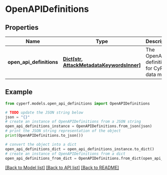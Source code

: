 # OpenAPIDefinitions


## Properties

Name | Type | Description | Notes
------------ | ------------- | ------------- | -------------
**open_api_definitions** | [**Dict[str, AttackMetadataKeywordsInner]**](AttackMetadataKeywordsInner.md) | The OpenAPI definitions for CyPerf data model | [optional] 

## Example

```python
from cyperf.models.open_api_definitions import OpenAPIDefinitions

# TODO update the JSON string below
json = "{}"
# create an instance of OpenAPIDefinitions from a JSON string
open_api_definitions_instance = OpenAPIDefinitions.from_json(json)
# print the JSON string representation of the object
print(OpenAPIDefinitions.to_json())

# convert the object into a dict
open_api_definitions_dict = open_api_definitions_instance.to_dict()
# create an instance of OpenAPIDefinitions from a dict
open_api_definitions_from_dict = OpenAPIDefinitions.from_dict(open_api_definitions_dict)
```
[[Back to Model list]](../README.md#documentation-for-models) [[Back to API list]](../README.md#documentation-for-api-endpoints) [[Back to README]](../README.md)


